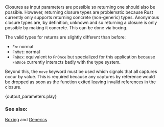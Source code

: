 Closures as input parameters are possible so returning one should also be
possible. However, returning closure types are problematic because Rust
currently only supports returning concrete (non-generic) types. Anonymous
closure types are, by definition, unknown and so returning a closure is only
possible by making it concrete. This can be done via boxing.

The valid types for returns are slightly different than before:

* `Fn`: normal
* `FnMut`: normal
* `FnBox`: equivalent to `FnOnce` but specialized for this application
because `FnOnce` currently interacts badly with the type system.

Beyond this, the `move` keyword must be used which signals that all captures
occur by value. This is required because any captures by reference would be
dropped as soon as the function exited leaving invalid references in the
closure.

{output_parameters.play}

### See also:

[Boxing][box] and [Generics][generics]

[box]: /std/box.html
[generics]: /generics.html
